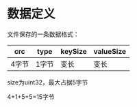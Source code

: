 # 数据定义

文件保存的一条数据格式：

| crc   | type  | keySize | valueSize |
| ----- | ----- | ------- | --------- |
| 4字节 | 1字节 | 变长    | 变长      |

size为uint32，最大占据5字节

4+1+5+5=15字节